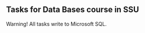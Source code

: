 Tasks for Data Bases course in SSU
-----------------------------------
Warning! All tasks write to Microsoft SQL.

